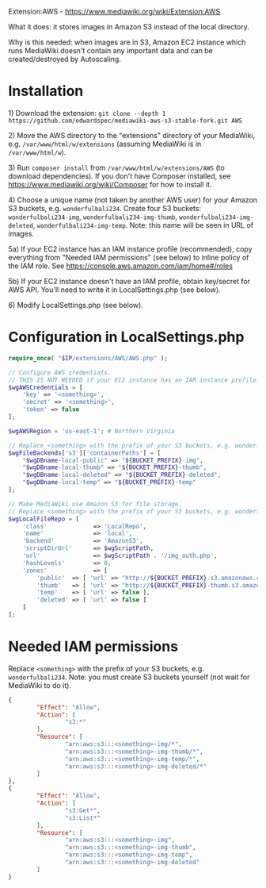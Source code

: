 Extension:AWS - https://www.mediawiki.org/wiki/Extension:AWS

What it does: it stores images in Amazon S3 instead of the local directory.

Why is this needed: when images are in S3, Amazon EC2 instance which runs MediaWiki doesn't contain any important data and can be created/destroyed by Autoscaling.

# Installation

1\) Download the extension: `git clone --depth 1 https://github.com/edwardspec/mediawiki-aws-s3-stable-fork.git AWS`

2\) Move the AWS directory to the "extensions" directory of your MediaWiki, e.g. `/var/www/html/w/extensions` (assuming MediaWiki is in `/var/www/html/w`).

3\) Run `composer install` from `/var/www/html/w/extensions/AWS` (to download dependencies). If you don't have Composer installed, see https://www.mediawiki.org/wiki/Composer for how to install it.

4\) Choose a unique name (not taken by another AWS user) for your Amazon S3 buckets, e.g. `wonderfulbali234`. Create four S3 buckets: `wonderfulbali234-img`, `wonderfulbali234-img-thumb`, `wonderfulbali234-img-deleted`, `wonderfulbali234-img-temp`. Note: this name will be seen in URL of images.

5a\) If your EC2 instance has an IAM instance profile (recommended), copy everything from "Needed IAM permissions" (see below) to inline policy of the IAM role. See https://console.aws.amazon.com/iam/home#/roles

5b\) If your EC2 instance doesn't have an IAM profile, obtain key/secret for AWS API. You'll need to write it in LocalSettings.php (see below).

6\) Modify LocalSettings.php (see below).

# Configuration in LocalSettings.php

```php
require_once( "$IP/extensions/AWS/AWS.php" );

// Configure AWS credentials.
// THIS IS NOT NEEDED if your EC2 instance has an IAM instance profile.
$wgAWSCredentials = [
	'key' => '<something>',
	'secret' => '<something>',
	'token' => false
];

$wgAWSRegion = 'us-east-1'; # Northern Virginia

// Replace <something> with the prefix of your S3 buckets, e.g. wonderfulbali234.
$wgFileBackends['s3']['containerPaths'] = [
	"$wgDBname-local-public" => "${BUCKET_PREFIX}-img",
	"$wgDBname-local-thumb" => "${BUCKET_PREFIX}-thumb",
	"$wgDBname-local-deleted" => "${BUCKET_PREFIX}-deleted",
	"$wgDBname-local-temp" => "${BUCKET_PREFIX}-temp"
];

// Make MediaWiki use Amazon S3 for file storage.
// Replace <something> with the prefix of your S3 buckets, e.g. wonderfulbali234.
$wgLocalFileRepo = [
	'class'             => 'LocalRepo',
	'name'              => 'local',
	'backend'           => 'AmazonS3',
	'scriptDirUrl'      => $wgScriptPath,
	'url'               => $wgScriptPath . '/img_auth.php',
	'hashLevels'        => 0,
	'zones'             => [
		'public'  => [ 'url' => "http://${BUCKET_PREFIX}.s3.amazonaws.com" ],
		'thumb'   => [ 'url' => "http://${BUCKET_PREFIX}-thumb.s3.amazonaws.com" ],
		'temp'    => [ 'url' => false ],
		'deleted' => [ 'url' => false ]
	]
];
```

# Needed IAM permissions

Replace `<something>` with the prefix of your S3 buckets, e.g. `wonderfulbali234`.
Note: you must create S3 buckets yourself (not wait for MediaWiki to do it).

```json
{
        "Effect": "Allow",
        "Action": [
                "s3:*"
        ],
        "Resource": [
                "arn:aws:s3:::<something>-img/*",
                "arn:aws:s3:::<something>-img-thumb/*",
                "arn:aws:s3:::<something>-img-temp/*",
                "arn:aws:s3:::<something>-img-deleted/*"
        ]
},
{
        "Effect": "Allow",
        "Action": [
                "s3:Get*",
                "s3:List*"
        ],
        "Resource": [
                "arn:aws:s3:::<something>-img",
                "arn:aws:s3:::<something>-img-thumb",
                "arn:aws:s3:::<something>-img-temp",
                "arn:aws:s3:::<something>-img-deleted"
        ]
}
```

